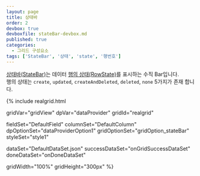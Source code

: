 ```yaml
---
layout: page
title: 상태바
order: 2
devbox: true
devboxfile: stateBar-devbox.md
published: true
categories:
  - 그리드 구성요소
tags: ['StateBar', '상태', 'state', '행번호']
---
```


[상태바(StateBar)](http://help.realgrid.com/api/types/StateBar/)는 데이터 [행의 상태(RowState)](http://help.realgrid.com/api/types/RowState/)를 표시하는 수직 Bar입니다. <br /> 
행의 상태는 `create`, `updated`, `createAndDeleted`, `deleted`, `none` 5가지가 존재 합니다.   

<script>
  var onGridSuccessDataSet = function(data, textStatus, jqXHR) {
    dataProvider.setRows(data);
  }
  var onDoneDataSet = function() {
  	gridView.setStyles({
        body: {
            dynamicStyles: [{
                criteria: "state = 'd'",
                styles: "background=#11000000;foreground=#ffaaaaaa"
            }, {
                criteria: "state = 'u'",
                styles: "background=#11ffff00"
            }, {
                criteria: "state = 'c'",
                styles: "background=#11ff00ff"
            }, {
                criteria: "state = 'x'",
                styles: "background=#1100ffff;foreground=#ffaaaaaa"
            }]
        }
    });

  	dataProvider.setOptions({
        softDeleting: true
    });

  	dataProvider.onRowStateChanged = function (provider, row) {
      var state = dataProvider.getRowState(row);
      //console.log("row = " + row + ", state = " + state);
    }
    dataProvider.onRowStatesCleared = function (provider, row) {
      //console.log("rowStates cleared.");
    }
    
  }
</script>

{% include realgrid.html

  gridVar="gridView"
  dpVar="dataProvider"
  gridId="realgrid"

  fieldSet="DefaultField"
  columnSet="DefaultColumn"
  dpOptionSet="dataProviderOption1"
  gridOptionSet="gridOption_stateBar"
  styleSet="style1"

  dataSet="DefaultDataSet.json"
  successDataSet="onGridSuccessDataSet"
  doneDataSet="onDoneDataSet"

  gridWidth="100%"
  gridHeight="300px" %}